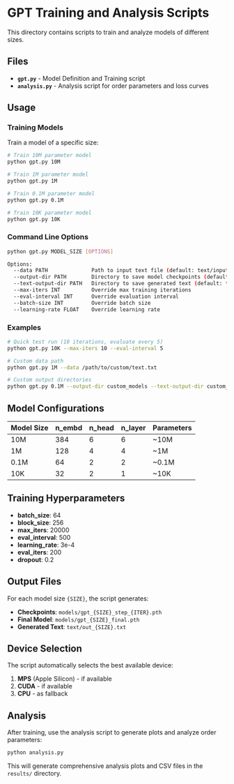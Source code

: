 # GPT Training and Analysis Scripts

This directory contains scripts to train and analyze models of different sizes.

## Files

- **`gpt.py`** - Model Definition and Training script
- **`analysis.py`** - Analysis script for order parameters and loss curves

## Usage

### Training Models

Train a model of a specific size:

```bash
# Train 10M parameter model
python gpt.py 10M

# Train 1M parameter model  
python gpt.py 1M

# Train 0.1M parameter model
python gpt.py 0.1M

# Train 10K parameter model
python gpt.py 10K
```

### Command Line Options

```bash
python gpt.py MODEL_SIZE [OPTIONS]

Options:
  --data PATH              Path to input text file (default: text/input.txt)
  --output-dir PATH        Directory to save model checkpoints (default: models/)
  --text-output-dir PATH   Directory to save generated text (default: text/)
  --max-iters INT          Override max training iterations
  --eval-interval INT      Override evaluation interval
  --batch-size INT         Override batch size
  --learning-rate FLOAT    Override learning rate
```

### Examples

```bash
# Quick test run (10 iterations, evaluate every 5)
python gpt.py 10K --max-iters 10 --eval-interval 5

# Custom data path
python gpt.py 1M --data /path/to/custom/text.txt

# Custom output directories
python gpt.py 0.1M --output-dir custom_models --text-output-dir custom_text
```

## Model Configurations

| Model Size | n_embd | n_head | n_layer | Parameters |
|------------|--------|--------|---------|------------|
| 10M        | 384    | 6      | 6       | ~10M       |
| 1M         | 128    | 4      | 4       | ~1M        |
| 0.1M       | 64     | 2      | 2       | ~0.1M      |
| 10K        | 32     | 2      | 1       | ~10K       |

## Training Hyperparameters

- **batch_size**: 64
- **block_size**: 256
- **max_iters**: 20000
- **eval_interval**: 500
- **learning_rate**: 3e-4
- **eval_iters**: 200
- **dropout**: 0.2

## Output Files

For each model size `{SIZE}`, the script generates:

- **Checkpoints**: `models/gpt_{SIZE}_step_{ITER}.pth`
- **Final Model**: `models/gpt_{SIZE}_final.pth`
- **Generated Text**: `text/out_{SIZE}.txt`

## Device Selection

The script automatically selects the best available device:
1. **MPS** (Apple Silicon) - if available
2. **CUDA** - if available  
3. **CPU** - as fallback

## Analysis

After training, use the analysis script to generate plots and analyze order parameters:

```bash
python analysis.py
```

This will generate comprehensive analysis plots and CSV files in the `results/` directory.
